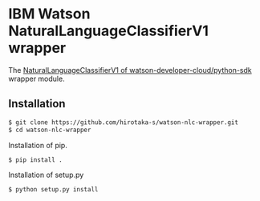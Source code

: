 # IBM Watson NaturalLanguageClassifierV1 wrapper
The [NaturalLanguageClassifierV1 of watson-developer-cloud/python-sdk](https://github.com/watson-developer-cloud/python-sdk/tree/master/watson_developer_cloud) wrapper module.

## Installation
``` bash
$ git clone https://github.com/hirotaka-s/watson-nlc-wrapper.git
$ cd watson-nlc-wrapper
```

Installation of pip.
``` bash
$ pip install .
```

Installation of setup.py
``` bash
$ python setup.py install
```
